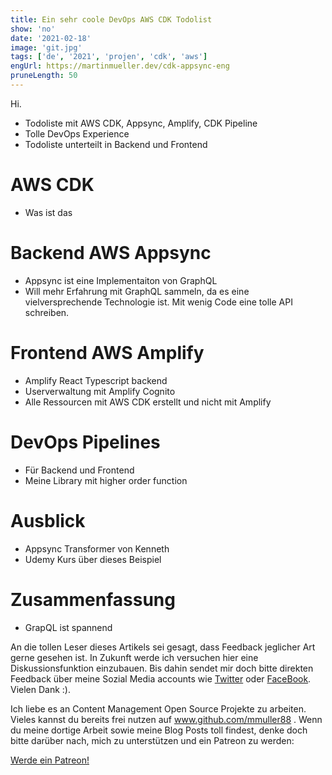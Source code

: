 ```yaml
---
title: Ein sehr coole DevOps AWS CDK Todolist
show: 'no'
date: '2021-02-18'
image: 'git.jpg'
tags: ['de', '2021', 'projen', 'cdk', 'aws']
engUrl: https://martinmueller.dev/cdk-appsync-eng
pruneLength: 50
---
```


Hi.

* Todoliste mit AWS CDK, Appsync, Amplify, CDK Pipeline
* Tolle DevOps Experience
* Todoliste unterteilt in Backend und Frontend

# AWS CDK
* Was ist das

# Backend AWS Appsync
* Appsync ist eine Implementaiton von GraphQL
* Will mehr Erfahrung mit GraphQL sammeln, da es eine vielversprechende Technologie ist. Mit wenig Code eine tolle API schreiben.

# Frontend AWS Amplify
* Amplify React Typescript backend
* Userverwaltung mit Amplify Cognito
* Alle Ressourcen mit AWS CDK erstellt und nicht mit Amplify

# DevOps Pipelines
* Für Backend und Frontend
* Meine Library mit higher order function

# Ausblick
* Appsync Transformer von Kenneth
* Udemy Kurs über dieses Beispiel

# Zusammenfassung
* GrapQL ist spannend

An die tollen Leser dieses Artikels sei gesagt, dass Feedback jeglicher Art gerne gesehen ist. In Zukunft werde ich versuchen hier eine Diskussionsfunktion einzubauen. Bis dahin sendet mir doch bitte direkten Feedback über meine Sozial Media accounts wie [Twitter](https://twitter.com/MartinMueller_) oder [FaceBook](https://www.facebook.com/martin.muller.10485). Vielen Dank :).

Ich liebe es an Content Management Open Source Projekte zu arbeiten. Vieles kannst du bereits frei nutzen auf www.github.com/mmuller88 . Wenn du meine dortige Arbeit sowie meine Blog Posts toll findest, denke doch bitte darüber nach, mich zu unterstützen und ein Patreon zu werden:

<a href="https://www.patreon.com/bePatron?u=29010217" data-patreon-widget-type="become-patron-button">Werde ein Patreon!</a><script async src="https://c6.patreon.com/becomePatronButton.bundle.js"></script>
